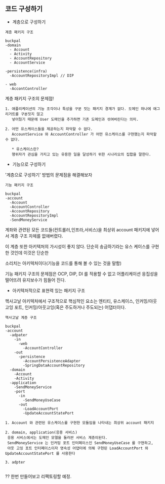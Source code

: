 ## 코드 구성하기

* 계층으로 구성하기

```
계층 패키지 구조

buckpal
-domain
  - Account
  - Activity
  - AccountRepository
  - AccountService

-persistence(infra)
  -AccountRepositoryImpl // DIP

- web
  -AccontController
```

계층 패키지 구조의 문제점!
```
1. 애플리케이션의 기능 조각이나 특성을 구분 짓는 패키지 경계가 없다. 도메인 하나에 애그리거트를 구분짓지 않고 
   넣어뒀기 때문에 User 도메인을 추가하면 기존 도메인과 섞여버린다는 의미.

2. 어떤 유스케이스들을 제공하는지 파악할 수 없다.
   AccountService 와 AccountController 가 어떤 유스케이스를 구현했는지 파악할 수 없다.
   
   * 유스케이스란? 
   행위자가 관심을 가지고 있는 유용한 일을 달성하기 위한 시나리오의 집합을 말한다.
```

* 기능으로 구성하기

'계층으로 구성하기' 방법의 문제점을 해결해보자
```
기능 패키지 구조

buckpal
-account
  -Account
  -AccountController
  -AccountRepository
  -AccountRepositoryImpl
  -SendMoneyService
```

계좌와 관련된 모든 코드들(컨트롤러,인프라,서비스)을 최상위 account 패키지에 넣어서 계층 구조 자체를 없애버렸다.

이 계층 또한 아키텍처의 가시성이 좋지 않다. 단순히 송금하기라는 유스 케이스를 구현한 것인데 이것은 단순한 

소리치는 아키텍처이다(기능을 코드를 통해 볼 수 있는 것을 말함)

기능 패키지 구조의 문제점은 OCP, DIP, DI 를 적용할 수 없고 어플리케이션 응집성을 떨어뜨려 유지보수가 힘들어 진다.


* 아키텍처적으로 표현력 있는 패키지 구조

헥사고날 아키텍처에서 구조적으로 핵심적인 요소는 엔티티, 유스케이스, 인커밍/아웃고잉 포트, 인커밍/아웃고잉(혹은 주도하거나 주도되는) 어댑터이다.

```
헥사고날 계층 구조

buckpal
-account
  -adpater
    -in
      -web
        -AccountController
    -out
      -persistence
        -AccountPersistenceAdapter
        -SpringDataAccountRepository
  -domain
    -Account
    -Activity
  -application
    -SendMoneyService
    -port
      -in
        -SendMoneyUseCase
      -out
        -LoadAccountPort
        -UpdateAccountStatePort
```
```
1. Account 와 관련된 유스케이스를 구현한 모듈임을 나타내는 최상위 account 패키지

2. domain, application(응용 서비스)
 응용 서비스에서는 도메인 모델을 둘러싼 서비스 계층이된다.
 SendMoneyService 는 인커밍 포트 인터페이스인 SendMoneyUseCase 를 구현하고,
 아웃 고잉 포트 인터페이스이자 영속성 어댑터에 의해 구현된 LoadAccountPort 와 UpdateAccountStatePort 를 사용한다

3. adpter


```
?? 한번 만들어보고 리팩토링할 예정.
